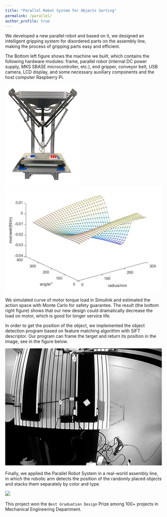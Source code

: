 ```yaml
---
title: "Parallel Robot System for Objects Sorting"
permalink: /parallel/
author_profile: true
---
```


We developed a new parallel robot and based on it, we designed an intelligent gripping system for disordered parts on the assembly line, making the process of gripping parts easy and efficient.  

The Bottom left figure shows the machine we built, which contains the following hardware modules: frame, parallel robot (internal DC power supply, MKS SBASE microcontroller, etc.), end gripper, conveyor belt, USB camera, LCD display, and some necessary auxiliary components and the host computer Raspberry Pi.  

![](https://github.com/keqinw/keqinw.github.io/raw/master/images/robot.png) 
![](https://github.com/keqinw/keqinw.github.io/raw/master/images/simu.png) 

We simulated curve of motor torque load in Simulink and estimated the action space with Monte Carlo for safety guarantee. The result (the bottom right figure) shows that our new design could dramatically decrease the load on motor, which is good for longer service life.

In order to get the position of the object, we implemented the object detection program based on feature matching algorithm with SIFT descriptor. Our program can frame the target and return its position in the image, see in the figure below.  

![](https://github.com/keqinw/keqinw.github.io/raw/master/images/detect.png) 

Finally, we applied the Parallel Robot System in a real-world assembly line, in which the robotic arm detects the position of the randomly placed objects and stacks them separately by color and type.  

![](https://github.com/keqinw/keqinw.github.io/raw/master/images/picking.gif) 

This project won the `Best Graduation Design` Prize among 100+ projects in Mechanical Engineering Department.



